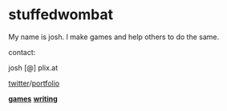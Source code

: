# stuffedwombat 
My name is josh. I make games and help others to do the same.

contact: 

josh [@] plix.at

[twitter](https://twitter.com/wombatstuff)/[portfolio](https://www.google.com)


**[games](games)**
**[writing](writing)**
